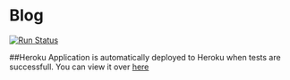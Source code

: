 # Blog

[![Run Status](https://api.shippable.com/projects/58811119eda6bc0f00831c65/badge?branch=master)](https://app.shippable.com/projects/58811119eda6bc0f00831c65)



##Heroku
Application is automatically deployed to Heroku when tests are successfull. You can view it over [here](http://fierce-beyond-29546.herokuapp.com)

